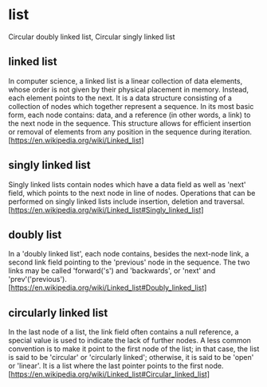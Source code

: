 # list
Circular doubly linked list, Circular singly linked list

## linked list
In computer science, a linked list is a linear collection of data elements,
whose order is not given by their physical placement in memory.
Instead, each element points to the next. It is a data structure consisting
of a collection of nodes which together represent a sequence. In its most basic form,
each node contains: data, and a reference (in other words, a link) to the next node
in the sequence. This structure allows for efficient insertion or removal of elements
from any position in the sequence during iteration.
[https://en.wikipedia.org/wiki/Linked_list]

## singly linked list

Singly linked lists contain nodes which have a data field as well as 'next' field,
which points to the next node in line of nodes. Operations that can be performed on
singly linked lists include insertion, deletion and traversal.
[https://en.wikipedia.org/wiki/Linked_list#Singly_linked_list]

## doubly list

In a 'doubly linked list', each node contains, besides the next-node link, a second link field
pointing to the 'previous' node in the sequence. The two links may be called 'forward('s') and
'backwards', or 'next' and 'prev'('previous').
[https://en.wikipedia.org/wiki/Linked_list#Doubly_linked_list]


## circularly linked list

In the last node of a list, the link field often contains a null reference, a
special value is used to indicate the lack of further nodes. A less common convention
is to make it point to the first node of the list; in that case, the list is said to
be 'circular' or 'circularly linked'; otherwise, it is said to be 'open' or 'linear'.
It is a list where the last pointer points to the first node.
[https://en.wikipedia.org/wiki/Linked_list#Circular_linked_list]
